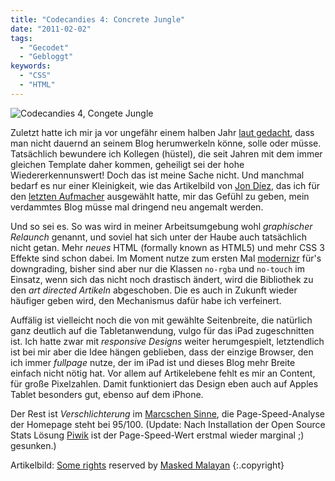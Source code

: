 ```yaml
---
title: "Codecandies 4: Concrete Jungle"
date: "2011-02-02"
tags:
  - "Gecodet"
  - "Gebloggt"
keywords:
  - "CSS"
  - "HTML"
---
```


![Codecandies 4, Congete Jungle](/images/codecandies/3736412583.jpg)

Zuletzt hatte ich mir ja vor ungefähr einem halben Jahr [laut gedacht](/codecandies.de/2010/07/26/candies-relaunch/), dass man nicht dauernd an seinem Blog herumwerkeln könne, solle oder müsse. Tatsächlich bewundere ich Kollegen (hüstel), die seit Jahren mit dem immer gleichen Template daher kommen, geheiligt sei der hohe Wiedererkennunswert! Doch das ist meine Sache nicht. Und manchmal bedarf es nur einer Kleinigkeit, wie das Artikelbild von [Jon Díez](http://www.flickr.com/photos/maskedmalayan/), das ich für den [letzten Aufmacher](/codecandies.de/2011/01/20/hinter-dem-mobilen-proxy/) ausgewählt hatte, mir das Gefühl zu geben, mein verdammtes Blog müsse mal dringend neu angemalt werden.

Und so sei es. So was wird in meiner Arbeitsumgebung wohl _graphischer Relaunch_ genannt, und soviel hat sich unter der Haube auch tatsächlich nicht getan. Mehr _neues_ HTML (formally known as HTML5) und mehr CSS 3 Effekte sind schon dabei. Im Moment nutze zum ersten Mal [modernizr](http://www.modernizr.com/) für's downgrading, bisher sind aber nur die Klassen `no-rgba` und `no-touch` im Einsatz, wenn sich das nicht noch drastisch ändert, wird die Bibliothek zu den _art directed Artikeln_ abgeschoben. Die es auch in Zukunft wieder häufiger geben wird, den Mechanismus dafür habe ich verfeinert.

Auffälig ist vielleicht noch die von mit gewählte Seitenbreite, die natürlich ganz deutlich auf die Tabletanwendung, vulgo für das iPad zugeschnitten ist. Ich hatte zwar mit _responsive Designs_ weiter herumgespielt, letztendlich ist bei mir aber die Idee hängen geblieben, dass der einzige Browser, den ich immer _fullpage_ nutze, der im iPad ist und dieses Blog mehr Breite einfach nicht nötig hat. Vor allem auf Artikelebene fehlt es mir an Content, für große Pixelzahlen. Damit funktioniert das Design eben auch auf Apples Tablet besonders gut, ebenso auf dem iPhone.

Der Rest ist _Verschlichterung_ im [Marcschen Sinne](http://www.marctv.de/blog/2010/05/04/verschlichter-dich/), die Page-Speed-Analyse der Homepage steht bei 95/100. (Update: Nach Installation der Open Source Stats Lösung [Piwik](http://piwik.org/) ist der Page-Speed-Wert erstmal wieder marginal ;) gesunken.)

Artikelbild: [Some rights](http://creativecommons.org/licenses/by-sa/2.0/) reserved by [Masked Malayan](http://www.flickr.com/photos/maskedmalayan/) {:.copyright}
